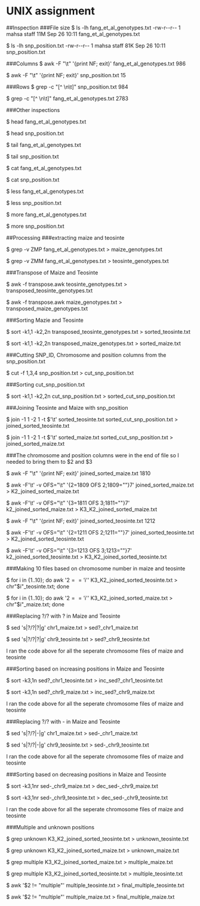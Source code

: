 # UNIX assignment

##Inspection
###File size
$ ls -lh fang_et_al_genotypes.txt 
-rw-r--r--  1 mahsa  staff    11M Sep 26 10:11 fang_et_al_genotypes.txt

$ ls -lh snp_position.txt 
-rw-r--r--  1 mahsa  staff    81K Sep 26 10:11 snp_position.txt

###Columns
$ awk -F "\t" '{print NF; exit}' fang_et_al_genotypes.txt 
986

$ awk -F "\t" '{print NF; exit}' snp_position.txt 
15

###Rows
$ grep -c "[^ \\n\\t]" snp_position.txt 
984

$ grep -c "[^ \\n\\t]" fang_et_al_genotypes.txt 
2783

###Other inspections

$ head fang_et_al_genotypes.txt

$ head snp_position.txt

$ tail fang_et_al_genotypes.txt

$ tail snp_position.txt

$ cat fang_et_al_genotypes.txt

$ cat snp_position.txt

$ less fang_et_al_genotypes.txt

$ less snp_position.txt

$ more fang_et_al_genotypes.txt

$ more snp_position.txt



##Processing
###extracting maize and teosinte

$ grep -v ZMP fang_et_al_genotypes.txt > maize_genotypes.txt

$ grep -v ZMM fang_et_al_genotypes.txt > teosinte_genotypes.txt

###Transpose of Maize and Teosinte

$ awk -f transpose.awk teosinte_genotypes.txt > transposed_teosinte_genotypes.txt

$ awk -f transpose.awk maize_genotypes.txt > transposed_maize_genotypes.txt

###Sorting Mazie and Teosinte

$ sort -k1,1 -k2,2n transposed_teosinte_genotypes.txt > sorted_teosinte.txt

$ sort -k1,1 -k2,2n transposed_maize_genotypes.txt > sorted_maize.txt

###Cutting SNP_ID, Chromosome and position columns from the snp_position.txt

$ cut -f 1,3,4 snp_position.txt > cut_snp_position.txt

###Sorting cut_snp_position.txt 

$ sort -k1,1 -k2,2n cut_snp_position.txt > sorted_cut_snp_position.txt


###Joining Teosinte and Maize with snp_position

$ join -1 1 -2 1 -t $'\t' sorted_teosinte.txt sorted_cut_snp_position.txt > joined_sorted_teosinte.txt

$ join -1 1 -2 1 -t $'\t' sorted_maize.txt sorted_cut_snp_position.txt > joined_sorted_maize.txt

###The chromosome and position columns were in the end of file so I needed to bring them to $2 and $3

$ awk -F "\t" '{print NF; exit}' joined_sorted_maize.txt
1810

$ awk -F'\t' -v OFS="\t" '{$2=$1809 OFS $2;$1809=""}7' joined_sorted_maize.txt > K2_joined_sorted_maize.txt 

$ awk -F'\t' -v OFS="\t" '{$3=$1811 OFS $3;$1811=""}7' k2_joined_sorted_maize.txt > K3_K2_joined_sorted_maize.txt

$ awk -F "\t" '{print NF; exit}' joined_sorted_teosinte.txt 
1212

$ awk -F'\t' -v OFS="\t" '{$2=$1211 OFS $2;$1211=""}7' joined_sorted_teosinte.txt > K2_joined_sorted_teosinte.txt

$ awk -F'\t' -v OFS="\t" '{$3=$1213 OFS $3;$1213=""}7' k2_joined_sorted_teosinte.txt > K3_K2_joined_sorted_teosinte.txt

###Making 10 files based on chromosome number in maize and teosinte

$ for i in {1..10}; do awk '$2 == '$i'' K3_K2_joined_sorted_teosinte.txt > chr"$i"_teosinte.txt; done

$ for i in {1..10}; do awk '$2 == '$i'' K3_K2_joined_sorted_maize.txt > chr"$i"_maize.txt; done

 

###Replacing ?/? with ? in Maize and Teosinte

$ sed 's|?/?|?|g' chr1_maize.txt > sed?_chr1_maize.txt

$ sed 's|?/?|?|g' chr9_teosinte.txt > sed?_chr9_teosinte.txt

I ran the code above for all the seperate chromosome files of maize and teosinte 



###Sorting based on increasing positions in Maize and Teosinte

$ sort -k3,1n sed?_chr1_teosinte.txt > inc_sed?_chr1_teosinte.txt

$ sort -k3,1n sed?_chr9_maize.txt > inc_sed?_chr9_maize.txt

I ran the code above for all the seperate chromosome files of maize and teosinte


###Replacing ?/? with - in Maize and Teosinte

$ sed 's|?/?|-|g' chr1_maize.txt > sed-_chr1_maize.txt

$ sed 's|?/?|-|g' chr9_teosinte.txt > sed-_chr9_teosinte.txt

I ran the code above for all the seperate chromosome files of maize and teosinte


###Sorting based on decreasing positions in Maize and Teosinte

 $ sort -k3,1nr sed-_chr9_maize.txt > dec_sed-_chr9_maize.txt
 
 
 $ sort -k3,1nr sed-_chr9_teosinte.txt > dec_sed-_chr9_teosinte.txt
 
 I ran the code above for all the seperate chromosome files of maize and teosinte
 
 
 ###Multiple and unknown positions 
 
 
$ grep unknown K3_K2_joined_sorted_teosinte.txt > unknown_teosinte.txt

$ grep unknown K3_K2_joined_sorted_maize.txt > unknown_maize.txt

$ grep multiple K3_K2_joined_sorted_maize.txt > multiple_maize.txt

$ grep multiple K3_K2_joined_sorted_teosinte.txt > multiple_teosinte.txt

$ awk '$2 != "multiple"' multiple_teosinte.txt > final_multiple_teosinte.txt

$ awk '$2 != "multiple"' multiple_maize.txt > final_multiple_maize.txt

